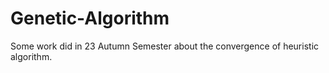 # Genetic-Algorithm
Some work did in 23 Autumn Semester about the convergence of heuristic algorithm.
